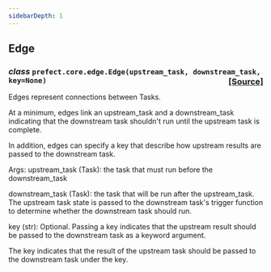 ```yaml
---
sidebarDepth: 1
---
```


 ## Edge

### _class_ ```prefect.core.edge.Edge(upstream_task, downstream_task, key=None)```<span style="float:right;">[[Source]](https://github.com/PrefectHQ/prefect/tree/master/src/prefect/core/edge.py#L8)</span>
Edges represent connections between Tasks.

At a minimum, edges link an upstream_task and a downstream_task
indicating that the downstream task shouldn't run until the upstream
task is complete.

In addition, edges can specify a key that describe how upstream results
are passed to the downstream task.

Args: upstream_task (Task): the task that must run before the
downstream_task

downstream_task (Task): the task that will be run after the
upstream_task. The upstream task state is passed to the
downstream task's trigger function to determine whether the
downstream task should run.

key (str): Optional. Passing a key indicates
that the upstream result should be passed to the downstream
task as a keyword argument.

The key indicates that the result of the upstream task should be passed
to the downstream task under the key.


